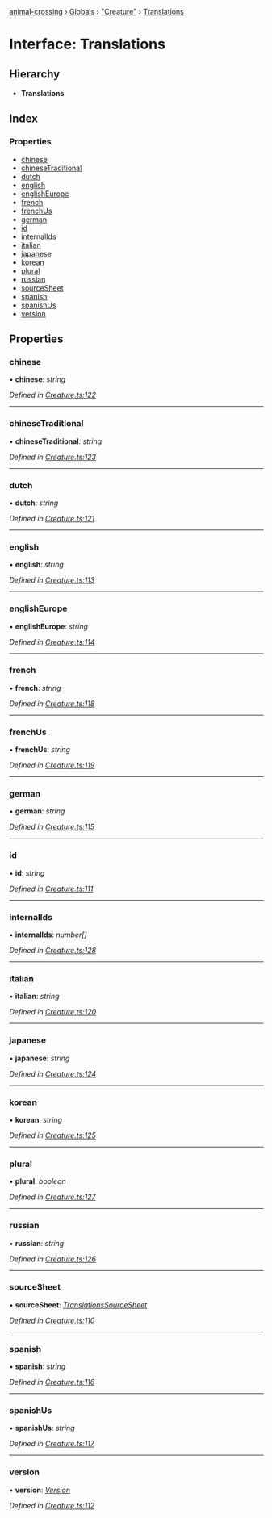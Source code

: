 [animal-crossing](../README.md) › [Globals](../globals.md) › ["Creature"](../modules/_creature_.md) › [Translations](_creature_.translations.md)

# Interface: Translations

## Hierarchy

* **Translations**

## Index

### Properties

* [chinese](_creature_.translations.md#chinese)
* [chineseTraditional](_creature_.translations.md#chinesetraditional)
* [dutch](_creature_.translations.md#dutch)
* [english](_creature_.translations.md#english)
* [englishEurope](_creature_.translations.md#englisheurope)
* [french](_creature_.translations.md#french)
* [frenchUs](_creature_.translations.md#frenchus)
* [german](_creature_.translations.md#german)
* [id](_creature_.translations.md#id)
* [internalIds](_creature_.translations.md#internalids)
* [italian](_creature_.translations.md#italian)
* [japanese](_creature_.translations.md#japanese)
* [korean](_creature_.translations.md#korean)
* [plural](_creature_.translations.md#plural)
* [russian](_creature_.translations.md#russian)
* [sourceSheet](_creature_.translations.md#sourcesheet)
* [spanish](_creature_.translations.md#spanish)
* [spanishUs](_creature_.translations.md#spanishus)
* [version](_creature_.translations.md#version)

## Properties

###  chinese

• **chinese**: *string*

*Defined in [Creature.ts:122](https://github.com/Norviah/animal-crossing/blob/415ee2a/module/types/Creature.ts#L122)*

___

###  chineseTraditional

• **chineseTraditional**: *string*

*Defined in [Creature.ts:123](https://github.com/Norviah/animal-crossing/blob/415ee2a/module/types/Creature.ts#L123)*

___

###  dutch

• **dutch**: *string*

*Defined in [Creature.ts:121](https://github.com/Norviah/animal-crossing/blob/415ee2a/module/types/Creature.ts#L121)*

___

###  english

• **english**: *string*

*Defined in [Creature.ts:113](https://github.com/Norviah/animal-crossing/blob/415ee2a/module/types/Creature.ts#L113)*

___

###  englishEurope

• **englishEurope**: *string*

*Defined in [Creature.ts:114](https://github.com/Norviah/animal-crossing/blob/415ee2a/module/types/Creature.ts#L114)*

___

###  french

• **french**: *string*

*Defined in [Creature.ts:118](https://github.com/Norviah/animal-crossing/blob/415ee2a/module/types/Creature.ts#L118)*

___

###  frenchUs

• **frenchUs**: *string*

*Defined in [Creature.ts:119](https://github.com/Norviah/animal-crossing/blob/415ee2a/module/types/Creature.ts#L119)*

___

###  german

• **german**: *string*

*Defined in [Creature.ts:115](https://github.com/Norviah/animal-crossing/blob/415ee2a/module/types/Creature.ts#L115)*

___

###  id

• **id**: *string*

*Defined in [Creature.ts:111](https://github.com/Norviah/animal-crossing/blob/415ee2a/module/types/Creature.ts#L111)*

___

###  internalIds

• **internalIds**: *number[]*

*Defined in [Creature.ts:128](https://github.com/Norviah/animal-crossing/blob/415ee2a/module/types/Creature.ts#L128)*

___

###  italian

• **italian**: *string*

*Defined in [Creature.ts:120](https://github.com/Norviah/animal-crossing/blob/415ee2a/module/types/Creature.ts#L120)*

___

###  japanese

• **japanese**: *string*

*Defined in [Creature.ts:124](https://github.com/Norviah/animal-crossing/blob/415ee2a/module/types/Creature.ts#L124)*

___

###  korean

• **korean**: *string*

*Defined in [Creature.ts:125](https://github.com/Norviah/animal-crossing/blob/415ee2a/module/types/Creature.ts#L125)*

___

###  plural

• **plural**: *boolean*

*Defined in [Creature.ts:127](https://github.com/Norviah/animal-crossing/blob/415ee2a/module/types/Creature.ts#L127)*

___

###  russian

• **russian**: *string*

*Defined in [Creature.ts:126](https://github.com/Norviah/animal-crossing/blob/415ee2a/module/types/Creature.ts#L126)*

___

###  sourceSheet

• **sourceSheet**: *[TranslationsSourceSheet](../enums/_creature_.translationssourcesheet.md)*

*Defined in [Creature.ts:110](https://github.com/Norviah/animal-crossing/blob/415ee2a/module/types/Creature.ts#L110)*

___

###  spanish

• **spanish**: *string*

*Defined in [Creature.ts:116](https://github.com/Norviah/animal-crossing/blob/415ee2a/module/types/Creature.ts#L116)*

___

###  spanishUs

• **spanishUs**: *string*

*Defined in [Creature.ts:117](https://github.com/Norviah/animal-crossing/blob/415ee2a/module/types/Creature.ts#L117)*

___

###  version

• **version**: *[Version](../enums/_creature_.version.md)*

*Defined in [Creature.ts:112](https://github.com/Norviah/animal-crossing/blob/415ee2a/module/types/Creature.ts#L112)*

